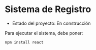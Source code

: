 <h1> Sistema de Registro </h1>

- Estado del proyecto: En construcción

Para ejecutar el sistema, debe poner:

``` npm install react ```

